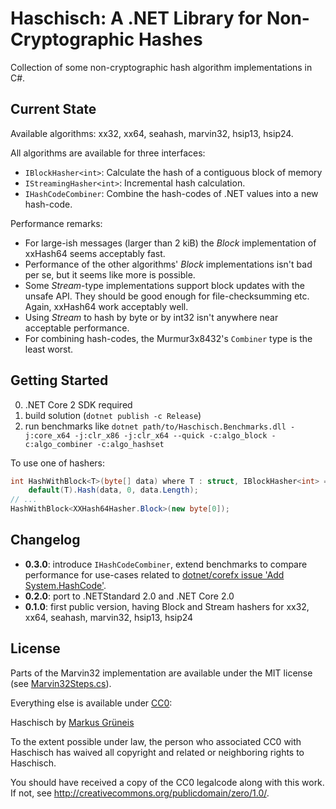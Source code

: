 # Haschisch: A .NET Library for Non-Cryptographic Hashes

Collection of some non-cryptographic hash algorithm implementations in C#.


## Current State

Available algorithms: xx32, xx64, seahash, marvin32, hsip13, hsip24.

All algorithms are available for three interfaces:

* `IBlockHasher<int>`: Calculate the hash of a contiguous block of memory
* `IStreamingHasher<int>`: Incremental hash calculation.
* `IHashCodeCombiner`: Combine the hash-codes of .NET values into a new hash-code.

Performance remarks:

* For large-ish messages (larger than 2 kiB) the _Block_ implementation of xxHash64 seems acceptably fast.
* Performance of the other algorithms' _Block_ implementations isn't bad per se, but it seems like more is possible.
* Some _Stream_-type implementations support block updates with the unsafe API.  They should be good enough for file-checksumming etc.  Again, xxHash64 work acceptably well.
* Using _Stream_ to hash by byte or by int32 isn't anywhere near acceptable performance.
* For combining hash-codes, the Murmur3x8432's `Combiner` type is the least worst.


## Getting Started

0. .NET Core 2 SDK required
1. build solution (`dotnet publish -c Release`)
2. run benchmarks like `dotnet path/to/Haschisch.Benchmarks.dll -j:core_x64 -j:clr_x86 -j:clr_x64 --quick -c:algo_block -c:algo_combiner -c:algo_hashset`

To use one of hashers:

```cs
int HashWithBlock<T>(byte[] data) where T : struct, IBlockHasher<int> =>
    default(T).Hash(data, 0, data.Length);
// ...
HashWithBlock<XXHash64Hasher.Block>(new byte[0]);
```


## Changelog

* **0.3.0**: introduce `IHashCodeCombiner`, extend benchmarks to compare performance for use-cases related to [dotnet/corefx issue 'Add System.HashCode'](https://github.com/dotnet/corefx/issues/14354).
* **0.2.0**: port to .NETStandard 2.0 and .NET Core 2.0
* **0.1.0**: first public version, having Block and Stream hashers for xx32, xx64, seahash, marvin32, hsip13, hsip24

## License

Parts of the Marvin32 implementation are available under the
MIT license (see [Marvin32Steps.cs](Haschisch/Hashers/Marvin32Steps.cs)).

Everything else is available under [CC0](LICENSE):

Haschisch by [Markus Grüneis](mailto:gimpf@gimpf.org)

To the extent possible under law, the person who associated CC0 with
Haschisch has waived all copyright and related or neighboring rights
to Haschisch.

You should have received a copy of the CC0 legalcode along with this
work. If not, see <http://creativecommons.org/publicdomain/zero/1.0/>.
